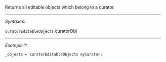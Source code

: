 Returns all editable objects which belong to a curator.


---
*Syntaxes:*

`curatorEditableObjects` curatorObj

---
*Example 1:*

```sqf
_objects = curatorEditableObjects myCurator;
```